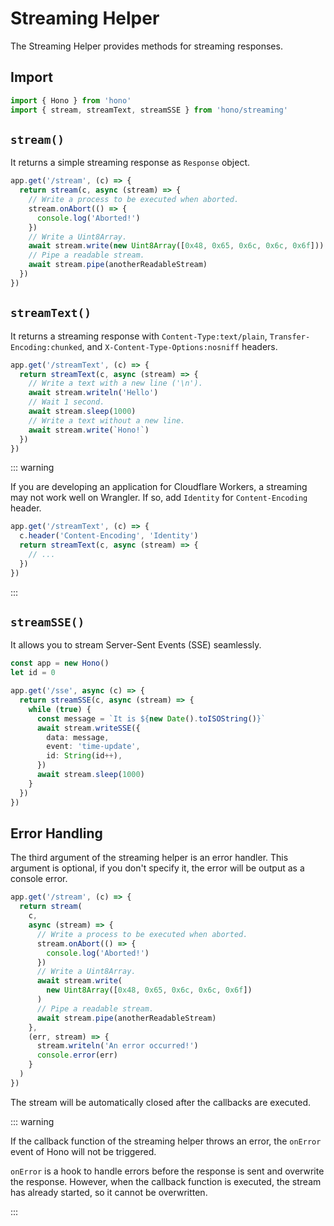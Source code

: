 # Streaming Helper

The Streaming Helper provides methods for streaming responses.

## Import

```ts
import { Hono } from 'hono'
import { stream, streamText, streamSSE } from 'hono/streaming'
```

## `stream()`

It returns a simple streaming response as `Response` object.

```ts
app.get('/stream', (c) => {
  return stream(c, async (stream) => {
    // Write a process to be executed when aborted.
    stream.onAbort(() => {
      console.log('Aborted!')
    })
    // Write a Uint8Array.
    await stream.write(new Uint8Array([0x48, 0x65, 0x6c, 0x6c, 0x6f]))
    // Pipe a readable stream.
    await stream.pipe(anotherReadableStream)
  })
})
```

## `streamText()`

It returns a streaming response with `Content-Type:text/plain`, `Transfer-Encoding:chunked`, and `X-Content-Type-Options:nosniff` headers.

```ts
app.get('/streamText', (c) => {
  return streamText(c, async (stream) => {
    // Write a text with a new line ('\n').
    await stream.writeln('Hello')
    // Wait 1 second.
    await stream.sleep(1000)
    // Write a text without a new line.
    await stream.write(`Hono!`)
  })
})
```

::: warning

If you are developing an application for Cloudflare Workers, a streaming may not work well on Wrangler. If so, add `Identity` for `Content-Encoding` header.

```ts
app.get('/streamText', (c) => {
  c.header('Content-Encoding', 'Identity')
  return streamText(c, async (stream) => {
    // ...
  })
})
```

:::

## `streamSSE()`

It allows you to stream Server-Sent Events (SSE) seamlessly.

```ts
const app = new Hono()
let id = 0

app.get('/sse', async (c) => {
  return streamSSE(c, async (stream) => {
    while (true) {
      const message = `It is ${new Date().toISOString()}`
      await stream.writeSSE({
        data: message,
        event: 'time-update',
        id: String(id++),
      })
      await stream.sleep(1000)
    }
  })
})
```

## Error Handling

The third argument of the streaming helper is an error handler.
This argument is optional, if you don't specify it, the error will be output as a console error.

```ts
app.get('/stream', (c) => {
  return stream(
    c,
    async (stream) => {
      // Write a process to be executed when aborted.
      stream.onAbort(() => {
        console.log('Aborted!')
      })
      // Write a Uint8Array.
      await stream.write(
        new Uint8Array([0x48, 0x65, 0x6c, 0x6c, 0x6f])
      )
      // Pipe a readable stream.
      await stream.pipe(anotherReadableStream)
    },
    (err, stream) => {
      stream.writeln('An error occurred!')
      console.error(err)
    }
  )
})
```

The stream will be automatically closed after the callbacks are executed.

::: warning

If the callback function of the streaming helper throws an error, the `onError` event of Hono will not be triggered.

`onError` is a hook to handle errors before the response is sent and overwrite the response. However, when the callback function is executed, the stream has already started, so it cannot be overwritten.

:::
